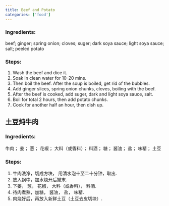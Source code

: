 ```yaml
---
title: Beef and Potato
categories: ['food']
---
```


### Ingredients:

beef; ginger; spring onion; cloves; suger; dark soya sauce; light soya sauce; salt; peeled potato
   
     
### Steps:

1. Wash the beef and dice it.  
2. Soak in clean water for 10-20 mins.
3. Then boil the beef. After the soup is boiled, get rid of the bubbles.
4. Add ginger slices, spring onion chunks, cloves, boiling with the beef.
5. After the beef is cooked, add suger, dark and light soya sauce, salt.
6. Boil for total 2 hours, then add potato chunks.
7. Cook for another half an hour, then dish up.

     
## 土豆炖牛肉

### Ingredients:

牛肉； 姜； 葱； 花椒； 大料（或香料）； 料酒； 糖； 酱油； 盐； 味精； 土豆
     
### Steps:

1. 牛肉洗净，切成方块， 用清水泡十至二十分钟，取出.<br/>
2. 放入锅中，加水烧开后撇末.<br/>
3. 下姜， 葱， 花椒， 大料（或香料）， 料酒.<br/>
4. 待肉煮熟，加糖， 酱油， 盐， 味精.<br/>
5. 肉烧好后，再放入新鲜土豆（土豆去皮切块）.<br/>
